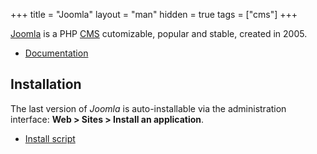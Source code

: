 +++
title = "Joomla"
layout = "man"
hidden = true
tags = ["cms"]
+++

[Joomla](https://www.joomla.org/) is a PHP [CMS](https://en.wikipedia.org/wiki/Content_management_system) cutomizable, popular and stable, created in 2005.

- [Documentation](https://developer.joomla.org/)

## Installation

The last version of *Joomla* is auto-installable via the administration interface: **Web > Sites > Install an application**.

- [Install script](https://admin.alwaysdata.com/site/application/script/3/detail/)
